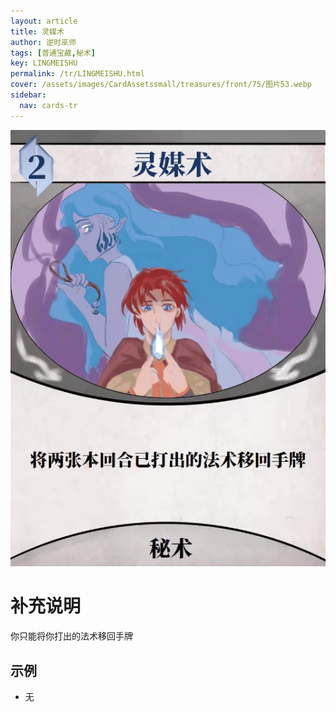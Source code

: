 ```yaml
---
layout: article
title: 灵媒术
author: 逆时巫师
tags: [普通宝藏,秘术]
key: LINGMEISHU
permalink: /tr/LINGMEISHU.html
cover: /assets/images/CardAssetssmall/treasures/front/75/图片53.webp
sidebar:
  nav: cards-tr
---
```

![](/assets/images/CardAssets/treasures/front/75/图片53.webp)

# 补充说明

你只能将你打出的法术移回手牌

## 示例
* 无